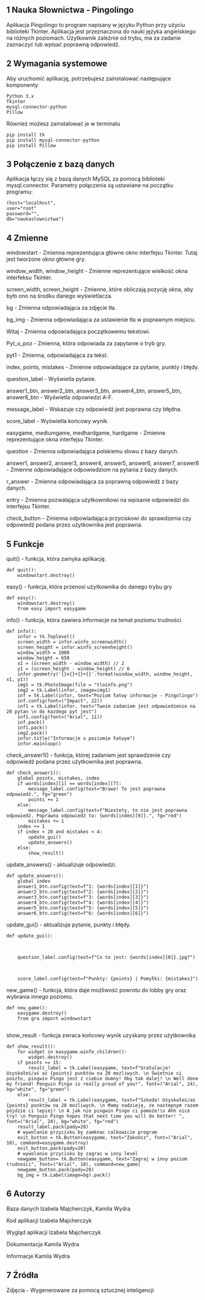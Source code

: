 ## 1 Nauka Słownictwa - Pingolingo
Aplikacja Pingolingo to program napisany w języku Python przy użyciu biblioteki Tkinter. Aplikacja jest przeznaczona do nauki języka angielskiego na różnych poziomach. Użytkownik zależnie od trybu, ma za zadanie zaznaczyć lub wpisać poprawną odpowiedź.
## 2 Wymagania systemowe
Aby uruchomić aplikację, potrzebujesz zainstalować następujące komponenty:
```
Python 3.x
Tkinter
mysql-connector-python
Pillow
```
Również możesz zainstalować je w terminalu
```
pip install tk
pip install mysql-connector-python
pip install Pillow
```
## 3 Połączenie z bazą danych
Aplikacja łączy się z bazą danych MySQL za pomocą biblioteki mysql.connector. Parametry połączenia są ustawiane na początku programu:
```
(host="localhost",
user="root"
password="",
db="naukaslownictwa")
```
## 4 Zmienne
windowstart - Zmienna reprezentująca główne okno interfejsu Tkinter. Tutaj jest tworzone okno główne gry.

window_width, window_height - Zmienne reprezentujące wielkość okna interfeksu Tkinter.

screen_width, screen_height - Zmienne, które obliczają pozycję okna, aby było ono na środku danego wyświetlacza.

bg - Zmienna odpowiadająca za zdjęcie tła.

bg_img - Zmienna odpowiadająca za ustawienie tła w poprawnym miejscu.

Witaj - Zmienna odpowiadająca początkowemu tekstowi.

Pyt_o_poz - Zmienna, która odpowiada za zapytanie o tryb gry.

pyt1 - Zmienna, odpowiadająca za tekst.

index, points, mistakes - Zmienne odpowiadające za pytanie, punkty i błędy.

question_label - Wyświetla pytanie.

answer1_btn, answer2_btn, answer3_btn, answer4_btn, answer5_btn, answer6_btn - Wyświetla odpowiedzi A-F.

message_label - Wskazuje czy odpowiedź jest poprawna czy błędna.

score_label - Wyświetla końcowy wynik.

easygame, mediumgame, medhardgame, hardgame - Zmienne reprezentujące okna interfejsu Tkinter.

question - Zmienna odpowiadająca polskiemu słowu z bazy danych.

answer1, answer2, answer3, answer4, answer5, answer6, answer7, answer8 - Zmienne odpowiadające odpowiedziom na pytania z bazy danych.

r_answer - Zmienna odpowiadająca za poprawną odpowiedź z bazy danych.

entry - Zmienna pozwalająca użytkownikowi na wpisanie odpowiedzi do interfejsu Tkinter.

check_button - Zmienna odpowiadająca przyciskowi do sprawdzenia czy odpowiedź podana przez użytkownika jest poprawna.




## 5 Funkcje
quit() - funkcja, która zamyka aplikację.
```
def quit():
    windowstart.destroy()

```
easy() - funkcja, która przenosi użytkownika do danego trybu gry
```
def easy():
    windowstart.destroy()
    from easy import easygame
```
info() - funkcja, która zawiera informacje na temat poziomu trudności
```
def info():
    infor = tk.Toplevel()
    screen_width = infor.winfo_screenwidth()
    screen_height = infor.winfo_screenheight()
    window_width = 1000
    window_height = 650
    x1 = (screen_width - window_width) // 2
    y1 = (screen_height - window_height) // 6
    infor.geometry('{}x{}+{}+{}'.format(window_width, window_height, x1, y1))
    img1 = tk.PhotoImage(file = "tloinfo.png")
    img2 = tk.Label(infor, image=img1)
    inf = tk.Label(infor, text="Poziom łatwy informacje - Pingolingo")
    inf.config(font=("Impact", 22))
    inf1 = tk.Label(infor, text="Twoim zadaniem jest odpowiedzenie na 20 pytan \n do kazdego pyt jest")
    inf1.config(font=("Arial", 11))
    inf.pack()
    inf1.pack()
    img2.pack()
    infor.title("Informacje o poziomie łatwym")
    infor.mainloop()

```
check_answer1() - funkcja, której zadaniem jest sprawdzenie czy odpowiedź podana przez użytkownika jest poprawna.
```
def check_answer1():
    global points, mistakes, index
    if words[index][1] == words[index][7]:
        message_label.config(text="Brawo! To jest poprawna odpowiedź.", fg="green")
        points += 1
    else:
        message_label.config(text=f"Niestety, to nie jest poprawna odpowiedź. Poprawna odpowiedź to: {words[index][9]}.", fg="red")
        mistakes += 1
    index += 1
    if index < 20 and mistakes < 4:
        update_gui()
        update_answers()
    else:
        show_result()

```
update_answers() - aktualizuje odpowiedzi.
```
def update_answers():
    global index
    answer1_btn.config(text=f"1: {words[index][1]}")
    answer2_btn.config(text=f"2: {words[index][2]}")
    answer3_btn.config(text=f"3: {words[index][3]}")
    answer4_btn.config(text=f"4: {words[index][4]}")
    answer5_btn.config(text=f"5: {words[index][5]}")
    answer6_btn.config(text=f"6: {words[index][6]}")

```
update_gui() - aktualizuje pytanie, punkty i błędy.
```
def update_gui():



    question_label.config(text=f"Co to jest: {words[index][0]}.jpg?")


    
    score_label.config(text=f"Punkty: {points} | Pomyłki: {mistakes}")
```
new_game() - funkcja, która daje możliwość powrotu do lobby gry oraz wybrania innego poziomu.
```
def new_game():
    easygame.destroy()
    from gra import windowstart


```
show_result - funkcja zwraca końcowy wynik uzyskany przez użytkownika
```
def show_result():
    for widget in easygame.winfo_children():
        widget.destroy()
    if points >= 15:
        result_label = tk.Label(easygame, text=f"Gratulacje! Uzyskałeś/aś aż {points} punktów na 20 możliwych. \n Świetnie ci poszło, pingwin Pingo jest z ciebie dumny! Oby tak dalej! \n Well done my friend! Penguin Pingo is really proud of you!", font=("Arial", 24), bg="white", fg="green")
    else:
        result_label = tk.Label(easygame, text=f"Szkoda! Uzyskałeś/aś {points} punktów na 20 możliwych. \n Mamy nadzieję, że nastepnym razem pójdzie ci lepiej! \n A jak nie pingwin Pingo ci pomoże!\n Ahh nice try! \n Penguin Pingo hopes that next time you will do better! ", font=("Arial", 24), bg="white", fg="red")
    result_label.pack(pady=20)
    # wywolanie przycisku by zamknac calkowicie program
    exit_button = tk.Button(easygame, text="Zakończ", font=("Arial", 18), command=easygame.destroy)
    exit_button.pack(pady=20)
    # wywolanie przycisku by zagrac w inny level
    newgame_button= tk.Button(easygame, text="Zagraj w inny poziom trudności", font=("Arial", 18), command=new_game)
    newgame_button.pack(pady=20)
    bg_img = tk.Label(image=bg).pack()
```

## 6 Autorzy
Baza danych Izabela Majcherczyk, Kamila Wydra

Kod aplikacji Izabela Majcherczyk  

Wygląd aplikacji Izabela Majcherczyk 

Dokumentacja Kamila Wydra

Informacje Kamila Wydra

## 7 Źródła
Zdjęcia - Wygenerowane za pomocą sztucznej inteligencji

